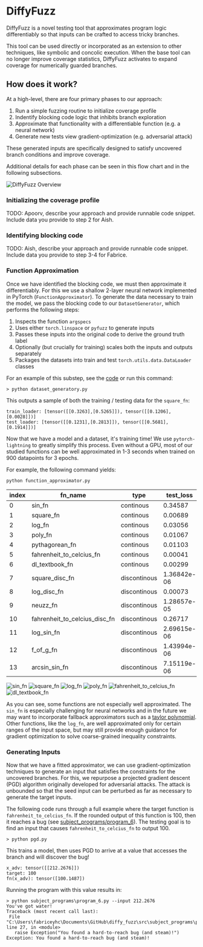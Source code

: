 # DiffyFuzz

DiffyFuzz is a novel testing tool that approximates program logic differentiably so that inputs can be crafted to access tricky branches. 

This tool can be used directly or incorporated as an extension to other techniques, like symbolic and concolic execution. When the base tool can no longer improve coverage statistics, DiffyFuzz activates to expand coverage for numerically guarded branches. 

## How does it work?

At a high-level, there are four primary phases to our approach:

1. Run a simple fuzzing routine to initialize coverage profile
2. Indentify blocking code logic that inhibits branch exploration 
3. Approximate that functionality with a differentiable function (e.g. a neural network)
4. Generate new tests view gradient-optimization (e.g. adversarial attack)

These generated inputs are specifically designed to satisfy uncovered branch conditions and improve coverage. 

Additional details for each phase can be seen in this flow chart and in the following subsections.

![DiffyFuzz Overview](/imgs/overview.png?raw=true)

### Initializing the coverage profile

TODO: Apoorv, describe your approach and provide runnable code snippet. Include data you provide to step 2 for Aish.

### Identifying blocking code

TODO: Aish, describe your approach and provide runnable code snippet. Include data you provide to step 3-4 for Fabrice.

### Function Approximation

Once we have identified the blocking code, we must then approximate it differentiably. For this we use a shallow 2-layer neural network implemented in PyTorch (`FunctionApproximator`). To generate the data necessary to train the model, we pass the blocking code to our `DatasetGenerator`, which performs the following steps:

1. Inspects the function `argspecs`
2. Uses either `torch.linspace` or `pyfuzz` to generate inputs
4. Passes these inputs into the original code to derive the ground truth label
3. Optionally (but crucially for training) scales both the inputs and outputs separately
5. Packages the datasets into train and test `torch.utils.data.DataLoader` classes

For an example of this substep, see the [code](src/dataset_generator.py) or run this command:
```
> python dataset_generatory.py
```
This outputs a sample of both the training / testing data for the `square_fn`:
```
train_loader: [tensor([[0.3263],[0.5265]]), tensor([[0.1206],[0.0028]])]
test_loader: [tensor([[0.1231],[0.2813]]), tensor([[0.5681],[0.1914]])]
```

Now that we have a model and a dataset, it's training time! We use `pytorch-lightning` to greatly simplify this process. Even without a GPU, most of our studied functions can be well approximated in 1-3 seconds when trained on 900 datapoints for 3 epochs. 

For example, the following command yields:

```
python function_approximator.py
```

|index|fn\_name|type|test\_loss|test\_acc|train\_time_in_sec|
|---|---|---|---|---|---|
|0|sin\_fn|continous|0\.34587|NA|1\.60|
|1|square\_fn|continous|0\.00689|NA|1\.57|
|2|log\_fn|continous|0\.03056|NA|1\.58|
|3|poly\_fn|continous|0\.01067|NA|1\.62|
|4|pythagorean\_fn|continous|0\.01103|NA|1\.61|
|5|fahrenheit\_to_celcius_fn|continous|0\.00041|NA|1\.61|
|6|dl\_textbook_fn|continous|0\.00299|NA|1\.61|
|7|square\_disc_fn|discontinous|1\.36842e-06|1|1\.62|
|8|log\_disc_fn|discontinous|0\.00073|1|1\.63|
|9|neuzz\_fn|discontinous|1\.28657e-05|1|1\.61|
|10|fahrenheit\_to_celcius_disc_fn|discontinous|0\.26717|0\.91|1\.60|
|11|log\_sin_fn|discontinous|2\.69615e-06|1|1\.60|
|12|f\_of_g_fn|discontinous|1\.43994e-06|1|1\.66|
|13|arcsin\_sin_fn|discontinous|7\.15119e-06|1|1\.62|

![sin_fn](/imgs/sin_fn.png?raw=true) ![square_fn](/imgs/square_fn.png?raw=true) ![log_fn](/imgs/log_fn.png?raw=true) ![poly_fn](/imgs/poly_fn.png?raw=true)          ![fahrenheit_to_celcius_fn](/imgs/fahrenheit_to_celcius_fn.png?raw=true) ![dl_textbook_fn](/imgs/dl_textbook_fn.png?raw=true)

As you can see, some functions are not especially well approximated. The `sin_fn` is especially challenging for neural networks and in the future we may want to incorporate fallback approximators such as a [taylor polynomial](https://docs.scipy.org/doc/scipy/reference/generated/scipy.interpolate.approximate_taylor_polynomial.html). Other functions, like the `log_fn`, are well approximated only for certain ranges of the input space, but may still provide enough guidance for gradient optimization to solve coarse-grained inequality constraints. 

### Generating Inputs

Now that we have a fitted approximator, we can use gradient-optimization techniques to generate an input that satisfies the constraints for the uncovered branches. For this, we repurpose a projected gradient descent (PGD) algorithm originally developed for adversarial attacks. The attack is unbounded so that the seed input can be perturbed as far as necessary to generate the target inputs. 

The following code runs through a full example where the target function is `fahrenheit_to_celcius_fn`. If the rounded output of this function is 100, then it reaches a bug (see [subject_programs/program_6](/src/subject_programs/program_6.py)). The testing goal is to find an input that causes `fahrenheit_to_celcius_fn` to output 100.

```
> python pgd.py
```
This trains a model, then uses PGD to arrive at a value that accesses the branch and will discover the bug!

```
x_adv: tensor([[212.2676]])
target: 100
fn(x_adv): tensor([100.1487])
```
Running the program with this value results in:
 ```
> python subject_programs\program_6.py --input 212.2676
You've got water!
Traceback (most recent call last):
  File "C:\Users\fabriceyhc\Documents\GitHub\diffy_fuzz\src\subject_programs\program_6.py", line 27, in <module>
    raise Exception("You found a hard-to-reach bug (and steam)!")
Exception: You found a hard-to-reach bug (and steam)!
 ```
